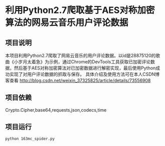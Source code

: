 # 利用Python2.7爬取基于AES对称加密算法的网易云音乐用户评论数据 #

## 项目说明
本项目利用Python2.7爬取了网易云音乐的用户评论数据。以id是28875120的歌曲《小岁月太着急》为示例，通过Chrome的DevTools工具获取已加密评论数据，然后基于AES对称加密算法对已加密数据进行解密实现，最后使用Python成功实现了对用户评论数据的抓取与保存。
具体介绍及使用方法可在本人CSDN博客查看 http://blog.csdn.net/weixin_37325825/article/details/73556908

## 项目依赖
Crypto.Cipher,base64,requests,json,codecs,time

## 项目运行 
```bash
python 163mc_spider.py
```
